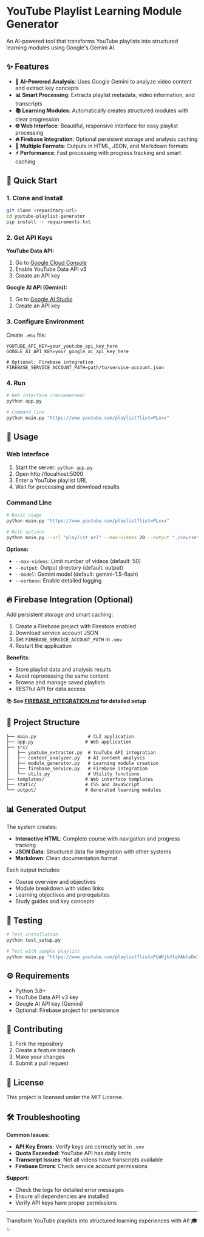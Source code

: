 # YouTube Playlist Learning Module Generator

An AI-powered tool that transforms YouTube playlists into structured learning modules using Google's Gemini AI.

## ✨ Features

- **🎯 AI-Powered Analysis**: Uses Google Gemini to analyze video content and extract key concepts
- **📊 Smart Processing**: Extracts playlist metadata, video information, and transcripts
- **📚 Learning Modules**: Automatically creates structured modules with clear progression
- **🌐 Web Interface**: Beautiful, responsive interface for easy playlist processing
- **🔥 Firebase Integration**: Optional persistent storage and analysis caching
- **📱 Multiple Formats**: Outputs in HTML, JSON, and Markdown formats
- **⚡ Performance**: Fast processing with progress tracking and smart caching

## 🚀 Quick Start

### 1. Clone and Install
```bash
git clone <repository-url>
cd youtube-playlist-generator
pip install -r requirements.txt
```

### 2. Get API Keys

**YouTube Data API:**
1. Go to [Google Cloud Console](https://console.cloud.google.com/)
2. Enable YouTube Data API v3
3. Create an API key

**Google AI API (Gemini):**
1. Go to [Google AI Studio](https://makersuite.google.com/app/apikey)
2. Create an API key

### 3. Configure Environment
Create `.env` file:
```env
YOUTUBE_API_KEY=your_youtube_api_key_here
GOOGLE_AI_API_KEY=your_google_ai_api_key_here

# Optional: Firebase integration
FIREBASE_SERVICE_ACCOUNT_PATH=path/to/service-account.json
```

### 4. Run
```bash
# Web interface (recommended)
python app.py

# Command line
python main.py "https://www.youtube.com/playlist?list=PLxxx"
```

## 📖 Usage

### Web Interface
1. Start the server: `python app.py`
2. Open http://localhost:5000
3. Enter a YouTube playlist URL
4. Wait for processing and download results

### Command Line
```bash
# Basic usage
python main.py "https://www.youtube.com/playlist?list=PLxxx"

# With options
python main.py --url "playlist_url" --max-videos 20 --output "./course"
```

**Options:**
- `--max-videos`: Limit number of videos (default: 50)
- `--output`: Output directory (default: output)
- `--model`: Gemini model (default: gemini-1.5-flash)
- `--verbose`: Enable detailed logging

## 🔥 Firebase Integration (Optional)

Add persistent storage and smart caching:

1. Create a Firebase project with Firestore enabled
2. Download service account JSON
3. Set `FIREBASE_SERVICE_ACCOUNT_PATH` in `.env`
4. Restart the application

**Benefits:**
- Store playlist data and analysis results
- Avoid reprocessing the same content
- Browse and manage saved playlists
- RESTful API for data access

📚 **See [FIREBASE_INTEGRATION.md](FIREBASE_INTEGRATION.md) for detailed setup**

## 📁 Project Structure

```
├── main.py                   # CLI application
├── app.py                   # Web application
├── src/
│   ├── youtube_extractor.py  # YouTube API integration
│   ├── content_analyzer.py   # AI content analysis
│   ├── module_generator.py   # Learning module creation
│   ├── firebase_service.py   # Firebase integration
│   └── utils.py              # Utility functions
├── templates/               # Web interface templates
├── static/                  # CSS and JavaScript
└── output/                  # Generated learning modules
```

## 📊 Generated Output

The system creates:

- **Interactive HTML**: Complete course with navigation and progress tracking
- **JSON Data**: Structured data for integration with other systems
- **Markdown**: Clean documentation format

Each output includes:
- Course overview and objectives
- Module breakdown with video links
- Learning objectives and prerequisites
- Study guides and key concepts

## 🧪 Testing

```bash
# Test installation
python test_setup.py

# Test with sample playlist
python main.py "https://www.youtube.com/playlist?list=PLWKjhJtqVAbleDe3_ZA8h3AO2rXar-q2V"
```

## ⚙️ Requirements

- Python 3.8+
- YouTube Data API v3 key
- Google AI API key (Gemini)
- Optional: Firebase project for persistence

## 🤝 Contributing

1. Fork the repository
2. Create a feature branch
3. Make your changes
4. Submit a pull request

## 📄 License

This project is licensed under the MIT License.

## 🛠️ Troubleshooting

**Common Issues:**
- **API Key Errors**: Verify keys are correctly set in `.env`
- **Quota Exceeded**: YouTube API has daily limits
- **Transcript Issues**: Not all videos have transcripts available
- **Firebase Errors**: Check service account permissions

**Support:**
- Check the logs for detailed error messages
- Ensure all dependencies are installed
- Verify API keys have proper permissions

---

Transform YouTube playlists into structured learning experiences with AI! 🎓✨
